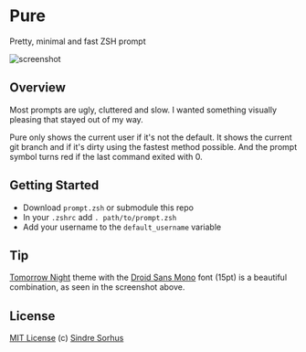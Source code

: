 # Pure

Pretty, minimal and fast ZSH prompt

![screenshot](https://raw.github.com/sindresorhus/pure/master/screenshot.png)

## Overview

Most prompts are ugly, cluttered and slow. I wanted something visually pleasing that stayed out of my way.

Pure only shows the current user if it's not the default. It shows the current git branch and if it's dirty using the fastest method possible. And the prompt symbol turns red if the last command exited with 0.


## Getting Started

- Download `prompt.zsh` or submodule this repo
- In your `.zshrc` add `. path/to/prompt.zsh`
- Add your username to the `default_username` variable


## Tip

[Tomorrow Night](https://github.com/chriskempson/tomorrow-theme) theme with the [Droid Sans Mono](http://www.google.com/webfonts/specimen/Droid+Sans+Mono) font (15pt) is a beautiful combination, as seen in the screenshot above.


## License

[MIT License](http://en.wikipedia.org/wiki/MIT_License)
(c) [Sindre Sorhus](http://sindresorhus.com)
